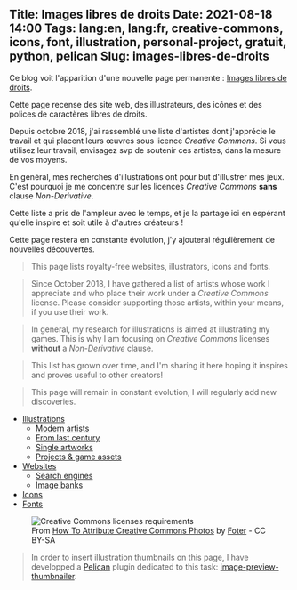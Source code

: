 Title: Images libres de droits
Date: 2021-08-18 14:00
Tags: lang:en, lang:fr, creative-commons, icons, font, illustration, personal-project, gratuit, python, pelican
Slug: images-libres-de-droits
---
<!-- Com' :
* [x] https://www.reddit.com/r/creativecommons/comments/p6rt1p/images_libres_de_droits_curated_list_of_websites/
* [x] https://linuxfr.org/users/lucas-c/liens/images-libres-de-droits-recueil-d-illustrations-sous-creative-commons
* [x] https://www.deviantart.com/drmaxkurt/journal/Images-libres-de-droits-pour-illustrer-vos-jeux-889178900
* [x] https://rpggeek.com/thread/2711762/article/38305777
* [x] https://www.casusno.fr/viewtopic.php?f=26&t=39510
* [x] https://github.com/shime/creative-commons-media/issues/18
* [x] https://www.journalduhacker.net/s/ufhwee/images_libres_de_droits
* [x] https://forums.ffjdr.org/t/images-libres-de-droits-pour-illustrer-vos-jeux/578
* [x] https://opale-roliste.com/forum/ressources/liens-utiles/images-libres-droits-illustrer-vos-jeux
* [ ] Le Bocal
* [ ] Elliot & Lélo
-->

Ce blog voit l'apparition d'une nouvelle page permanente : [Images libres de droits](pages/images-libres-de-droits.html).

Cette page recense des site web, des illustrateurs, des icônes et des polices de caractères libres de droits.

Depuis octobre 2018, j'ai rassemblé une liste d'artistes dont j'apprécie le travail
et qui placent leurs œuvres sous licence _Creative Commons_.
Si vous utilisez leur travail, envisagez svp de soutenir ces artistes, dans la mesure de vos moyens.

En général, mes recherches d'illustrations ont pour but d'illustrer mes jeux.
C'est pourquoi je me concentre sur les licences _Creative Commons_ **sans** clause _Non-Derivative_.

Cette liste a pris de l'ampleur avec le temps, et je la partage ici en espérant qu'elle inspire et soit utile à d'autres créateurs !

Cette page restera en constante évolution, j'y ajouterai régulièrement de nouvelles découvertes.

> This page lists royalty-free websites, illustrators, icons and fonts.

> Since October 2018, I have gathered a list of artists whose work I appreciate and who place their work under a _Creative Commons_ license.
> Please consider supporting those artists, within your means, if you use their work.

> In general, my research for illustrations is aimed at illustrating my games.
> This is why I am focusing on _Creative Commons_ licenses **without** a _Non-Derivative_ clause.

> This list has grown over time, and I'm sharing it here hoping it inspires and proves useful to other creators!

> This page will remain in constant evolution, I will regularly add new discoveries.

- [Illustrations](pages/images-libres-de-droits.html#illustrations)
    * [Modern artists](pages/images-libres-de-droits.html#modern-artists)
    * [From last century](pages/images-libres-de-droits.html#from-last-century)
    * [Single artworks](pages/images-libres-de-droits.html#single-artworks)
    * [Projects & game assets](pages/images-libres-de-droits.html#projects--game-assets)
- [Websites](pages/images-libres-de-droits.html#websites)
    * [Search engines](pages/images-libres-de-droits.html#search-engines)
    * [Image banks](pages/images-libres-de-droits.html#image-banks)
- [Icons](pages/images-libres-de-droits.html#icons)
- [Fonts](pages/images-libres-de-droits.html#fonts)

<figure>
  <img alt="Creative Commons licenses requirements" src="images/CC_License_Requirements.png">
  <figcaption>From <a href="https://foter.com/blog/how-to-attribute-creative-commons-photos/">How To Attribute Creative Commons Photos</a> by <a href="https://foter.com">Foter</a> - CC BY-SA</figcaption>
</figure>

> In order to insert illustration thumbnails on this page,
> I have developped a [Pelican](https://blog.getpelican.com) plugin dedicated to this task: [image-preview-thumbnailer](https://github.com/pelican-plugins/pelican-plugin-image-preview-thumbnailer/).

